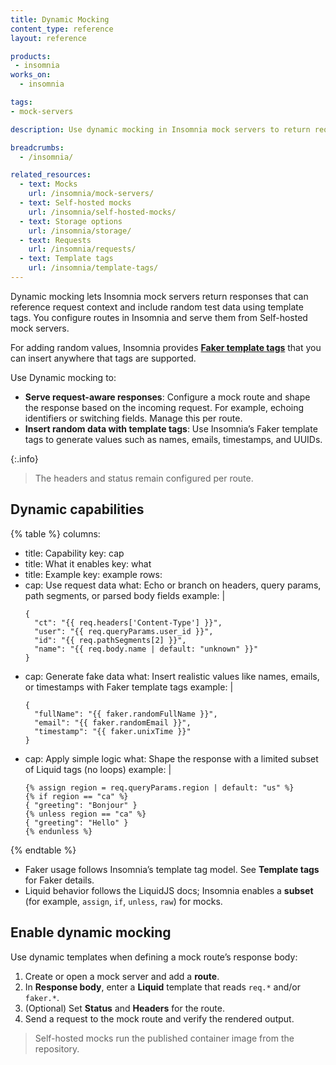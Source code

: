 ```yaml
---
title: Dynamic Mocking
content_type: reference
layout: reference

products:
 - insomnia
works_on:
  - insomnia

tags:
- mock-servers

description: Use dynamic mocking in Insomnia mock servers to return request-aware responses and realistic fake data in self-hosted mocks.

breadcrumbs:
  - /insomnia/

related_resources:
  - text: Mocks
    url: /insomnia/mock-servers/
  - text: Self-hosted mocks
    url: /insomnia/self-hosted-mocks/
  - text: Storage options
    url: /insomnia/storage/
  - text: Requests
    url: /insomnia/requests/
  - text: Template tags
    url: /insomnia/template-tags/     
---
```


Dynamic mocking lets Insomnia mock servers return responses that can reference request context and include random test data using template tags. You configure routes in Insomnia and serve them from  Self-hosted mock servers.

For adding random values, Insomnia provides [**Faker template tags**](/insomnia/template-tags/) that you can insert anywhere that tags are supported.

Use Dynamic mocking to:
- **Serve request-aware responses**: Configure a mock route and shape the response based on the incoming request. For example, echoing identifiers or switching fields. Manage this per route.
- **Insert random data with template tags**: Use Insomnia’s Faker template tags to generate values such as names, emails, timestamps, and UUIDs.

{:.info}
> The headers and status remain configured per route.

## Dynamic capabilities

<!--vale off-->
{% table %}
columns:
  - title: Capability
    key: cap
  - title: What it enables
    key: what
  - title: Example
    key: example
rows:
  - cap: Use request data
    what: Echo or branch on headers, query params, path segments, or parsed body fields
    example: |
      ```liquid
      {
        "ct": "{{ req.headers['Content-Type'] }}",
        "user": "{{ req.queryParams.user_id }}",
        "id": "{{ req.pathSegments[2] }}",
        "name": "{{ req.body.name | default: "unknown" }}"
      }
      ```
  - cap: Generate fake data
    what: Insert realistic values like names, emails, or timestamps with Faker template tags
    example: |
      ```liquid
      {
        "fullName": "{{ faker.randomFullName }}",
        "email": "{{ faker.randomEmail }}",
        "timestamp": "{{ faker.unixTime }}"
      }
      ```
  - cap: Apply simple logic
    what: Shape the response with a limited subset of Liquid tags (no loops)
    example: |
      ```liquid
      {% assign region = req.queryParams.region | default: "us" %}
      {% if region == "ca" %}
      { "greeting": "Bonjour" }
      {% unless region == "ca" %}
      { "greeting": "Hello" }
      {% endunless %}
      ```
{% endtable %}
<!--vale on-->

- Faker usage follows Insomnia’s template tag model. See **Template tags** for Faker details.
- Liquid behavior follows the LiquidJS docs; Insomnia enables a **subset** (for example, `assign`, `if`, `unless`, `raw`) for mocks.

## Enable dynamic mocking

Use dynamic templates when defining a mock route’s response body:

1. Create or open a mock server and add a **route**.
2. In **Response body**, enter a **Liquid** template that reads `req.*` and/or `faker.*`.
3. (Optional) Set **Status** and **Headers** for the route.
4. Send a request to the mock route and verify the rendered output.

> Self-hosted mocks run the published container image from the repository.

